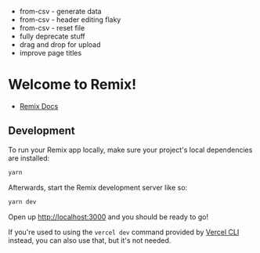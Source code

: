 - from-csv - generate data
- from-csv - header editing flaky
- from-csv - reset file
- fully deprecate stuff
- drag and drop for upload
- improve page titles

# Welcome to Remix!

- [Remix Docs](https://remix.run/docs)

## Development

To run your Remix app locally, make sure your project's local dependencies are installed:

```sh
yarn
```

Afterwards, start the Remix development server like so:

```sh
yarn dev
```

Open up [http://localhost:3000](http://localhost:3000) and you should be ready to go!

If you're used to using the `vercel dev` command provided by [Vercel CLI](https://vercel.com/cli) instead, you can also use that, but it's not needed.
